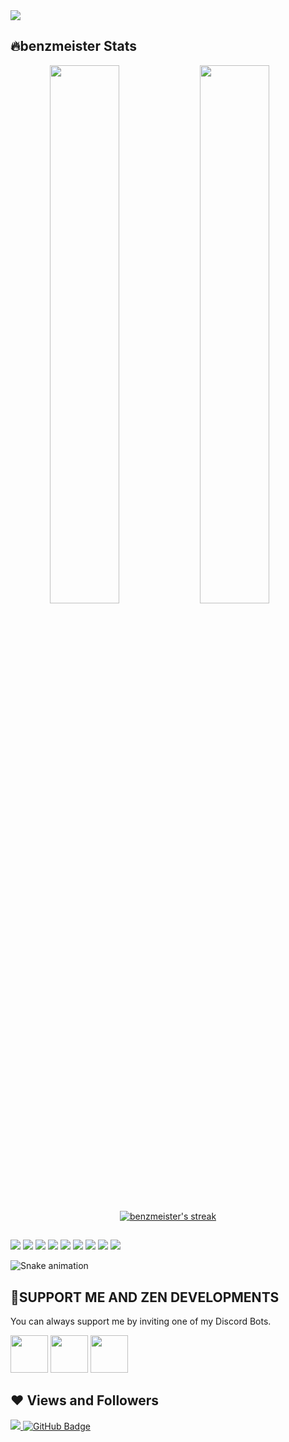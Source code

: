 <img src="https://i.imgur.com/bX3jvXo.png"/>

## 🔥benzmeister Stats

<div align="center">
  <a href="https://github.com/benzmeister">
  <img align="left" width="47%" src="https://github-readme-stats.vercel.app/api?username=benzmeister&show_icons=true&theme=tokyonight&include_all_commits=true&count_private=true"/>
  <img align="left" width="47%" src="https://github-readme-stats.vercel.app/api/top-langs/?username=benzmeister&layout=compact&langs_count=7&theme=tokyonight"/>
</div>

<p align="center">
    <a href="https://github.com/benzmeister/github-readme-streak-stats">
        <img title="🔥 Get streak stats for your profile at git.io/streak-stats" alt="benzmeister's streak" src="https://github-readme-streak-stats.herokuapp.com/?user=SubhamRaoniar28&theme=black-ice&hide_border=true&stroke=0000&background=060A0CD0"/>
    </a>
</p>

  ##
  
<div> 
<a href="https://www.youtube.com/channel/UCyIdkBKTICWpin3HHac10Pg" target="_blank"><img src="https://img.shields.io/badge/YouTube-FF0000?style=for-the-badge&logo=youtube&logoColor=white" target="_blank"></a>
<a href="https://discord.gg/ZrNzZYc7D" target="_blank"><img src="https://img.shields.io/badge/Discord-7289DA?style=for-the-badge&logo=discord&logoColor=white" target="_blank"></a> 
<a href = "benzmeister670@gmail.com"><img src="https://img.shields.io/badge/-Gmail-%23333?style=for-the-badge&logo=gmail&logoColor=white" target="_blank"></a>
<img src="https://img.shields.io/badge/javascript-%23323330.svg?style=for-the-badge&logo=javascript&logoColor=%23F7DF1E"></a>
<img src="https://img.shields.io/badge/node.js-6DA55F?style=for-the-badge&logo=node.js&logoColor=white"></a>
<img src="https://img.shields.io/badge/python-3670A0?style=for-the-badge&logo=python&logoColor=ffdd54"></a>
<img src="https://img.shields.io/badge/html5-%23E34F26.svg?style=for-the-badge&logo=html5&logoColor=white"></a>
<a href="https://srcb.in/0GjoXiOkFz"><img src="https://img.shields.io/badge/Ethereum-3C3C3D?style=for-the-badge&logo=Ethereum&logoColor=white" target="_blank"></a>
<img src="https://img.shields.io/badge/Bitcoin-000?style=for-the-badge&logo=bitcoin&logoColor=white"></a>
 
![Snake animation](https://github.com/benzmeister/rafaballerini/blob/output/github-contribution-grid-snake.svg)
 
</div>

## 🤖SUPPORT ME AND ZEN DEVELOPMENTS
You can always support me by inviting one of my Discord Bots.
<div>
<a href="https://discord.com/oauth2/authorize?client_id=949301159330455652&permissions=8&scope=bot%20applications.commands"><img src="https://i.imgur.com/qhxJiJe.png" width="60" heigth="60"></img></a>
<a href="https://discord.com/api/oauth2/authorize?client_id=959251789394354206&permissions=8&scope=bot%20applications.commands"><img src="https://i.imgur.com/YjUUk1u.png" width="60" heigth="60"></img></a>
<a href="https://discord.com/api/oauth2/authorize?client_id=965437094434582569&permissions=2147611712&scope=bot%20applications.commands"><img src="https://i.imgur.com/J9fAzMa.png" width="60" heigth="60"></img></a>
</div>

## ❤ Views and Followers
<a href="https://github.com/benzmeister/github-profile-views-counter">
    <img src="https://komarev.com/ghpvc/?username=benzmeister">
</a>
<a href="https://github.com/benzmeister?tab=followers"><img src="https://img.shields.io/github/followers/benzmeister?label=Followers&style=social" alt="GitHub Badge"></a>
